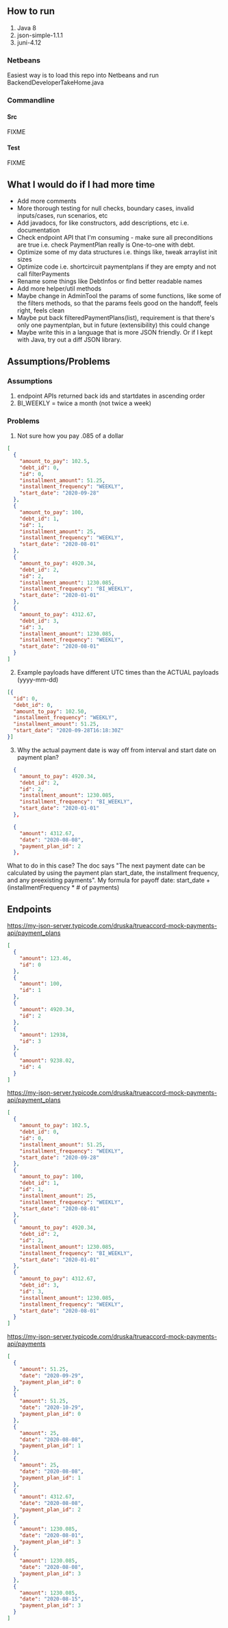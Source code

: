 ## How to run

1. Java 8
2. json-simple-1.1.1
3. juni-4.12

### Netbeans
Easiest way is to load this repo into Netbeans and run BackendDeveloperTakeHome.java

### Commandline
#### Src
FIXME
#### Test
FIXME

## What I would do if I had more time

- Add more comments
- More thorough testing for null checks, boundary cases, invalid inputs/cases, run scenarios, etc
- Add javadocs, for like constructors, add descriptions, etc i.e. documentation
- Check endpoint API that I'm consuming - make sure all preconditions are true
    i.e. check PaymentPlan really is One-to-one with debt. 
- Optimize some of my data structures
    i.e. things like, tweak arraylist init sizes
- Optimize code
    i.e. shortcircuit paymentplans if they are empty and not call filterPayments
- Rename some things like DebtInfos or find better readable names
- Add more helper/util methods
- Maybe change in AdminTool the params of some functions, like some of the filters methods, so that the params feels good on the handoff, feels right, feels clean
- Maybe put back filteredPaymentPlans(list), requirement is that there's only one paymentplan, but in future (extensibility) this could change
- Maybe write this in a language that is more JSON friendly. Or if I kept with Java, try out a diff JSON library.

## Assumptions/Problems
### Assumptions
1. endpoint APIs returned back ids and startdates in ascending order
2. BI_WEEKLY = twice a month (not twice a week)

### Problems
1. Not sure how you pay .085 of a dollar
```json
[
  {
    "amount_to_pay": 102.5,
    "debt_id": 0,
    "id": 0,
    "installment_amount": 51.25,
    "installment_frequency": "WEEKLY",
    "start_date": "2020-09-28"
  },
  {
    "amount_to_pay": 100,
    "debt_id": 1,
    "id": 1,
    "installment_amount": 25,
    "installment_frequency": "WEEKLY",
    "start_date": "2020-08-01"
  },
  {
    "amount_to_pay": 4920.34,
    "debt_id": 2,
    "id": 2,
    "installment_amount": 1230.085,
    "installment_frequency": "BI_WEEKLY",
    "start_date": "2020-01-01"
  },
  {
    "amount_to_pay": 4312.67,
    "debt_id": 3,
    "id": 3,
    "installment_amount": 1230.085,
    "installment_frequency": "WEEKLY",
    "start_date": "2020-08-01"
  }
]
```
2. Example payloads have different UTC times than the ACTUAL payloads (yyyy-mm-dd)
```json
[{
  "id": 0,
  "debt_id": 0,
  "amount_to_pay": 102.50,
  "installment_frequency": "WEEKLY",
  "installment_amount": 51.25,
  "start_date": "2020-09-28T16:18:30Z"
}]
```
3. Why the actual payment date is way off from interval and start date on payment plan?
``` json
  {
    "amount_to_pay": 4920.34,
    "debt_id": 2,
    "id": 2,
    "installment_amount": 1230.085,
    "installment_frequency": "BI_WEEKLY",
    "start_date": "2020-01-01"
  },
```
```json
  {
    "amount": 4312.67,
    "date": "2020-08-08",
    "payment_plan_id": 2
  },
```
What to do in this case?
The doc says "The next payment date can be calculated by using the payment plan start_date, the installment frequency, and any preexisting payments".
My formula for payoff date: start_date + (installmentFrequency * # of payments)


## Endpoints
https://my-json-server.typicode.com/druska/trueaccord-mock-payments-api/payment_plans
```json
[
  {
    "amount": 123.46,
    "id": 0
  },
  {
    "amount": 100,
    "id": 1
  },
  {
    "amount": 4920.34,
    "id": 2
  },
  {
    "amount": 12938,
    "id": 3
  },
  {
    "amount": 9238.02,
    "id": 4
  }
]
```
https://my-json-server.typicode.com/druska/trueaccord-mock-payments-api/payment_plans
```json
[
  {
    "amount_to_pay": 102.5,
    "debt_id": 0,
    "id": 0,
    "installment_amount": 51.25,
    "installment_frequency": "WEEKLY",
    "start_date": "2020-09-28"
  },
  {
    "amount_to_pay": 100,
    "debt_id": 1,
    "id": 1,
    "installment_amount": 25,
    "installment_frequency": "WEEKLY",
    "start_date": "2020-08-01"
  },
  {
    "amount_to_pay": 4920.34,
    "debt_id": 2,
    "id": 2,
    "installment_amount": 1230.085,
    "installment_frequency": "BI_WEEKLY",
    "start_date": "2020-01-01"
  },
  {
    "amount_to_pay": 4312.67,
    "debt_id": 3,
    "id": 3,
    "installment_amount": 1230.085,
    "installment_frequency": "WEEKLY",
    "start_date": "2020-08-01"
  }
]
```
https://my-json-server.typicode.com/druska/trueaccord-mock-payments-api/payments
```json
[
  {
    "amount": 51.25,
    "date": "2020-09-29",
    "payment_plan_id": 0
  },
  {
    "amount": 51.25,
    "date": "2020-10-29",
    "payment_plan_id": 0
  },
  {
    "amount": 25,
    "date": "2020-08-08",
    "payment_plan_id": 1
  },
  {
    "amount": 25,
    "date": "2020-08-08",
    "payment_plan_id": 1
  },
  {
    "amount": 4312.67,
    "date": "2020-08-08",
    "payment_plan_id": 2
  },
  {
    "amount": 1230.085,
    "date": "2020-08-01",
    "payment_plan_id": 3
  },
  {
    "amount": 1230.085,
    "date": "2020-08-08",
    "payment_plan_id": 3
  },
  {
    "amount": 1230.085,
    "date": "2020-08-15",
    "payment_plan_id": 3
  }
]
```